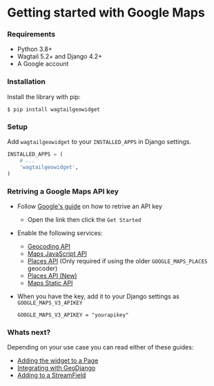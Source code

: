 # Getting started with Google Maps

### Requirements

- Python 3.8+
- Wagtail 5.2+ and Django 4.2+
- A Google account


### Installation

Install the library with pip:

```
$ pip install wagtailgeowidget
```


### Setup

Add `wagtailgeowidget` to your `INSTALLED_APPS` in Django settings.

```python
INSTALLED_APPS = (
    # ...
    'wagtailgeowidget',
)
```


### Retriving a Google Maps API key

- Follow [Google's guide](https://developers.google.com/maps/documentation/javascript/get-api-key) on how to retrive an API key
    - Open the link then click the `Get Started`
- Enable the following services:
    - [Geocoding API](https://developers.google.com/maps/documentation/geocoding/)
    - [Maps JavaScript API](https://developers.google.com/maps/documentation/javascript/)
    - [Places API](https://developers.google.com/places/web-service/) (Only required if using the older `GOOGLE_MAPS_PLACES` geocoder)
    - [Places API (New)](https://developers.google.com/maps/documentation/places/web-service/get-api-key)
    - [Maps Static API](https://developers.google.com/maps/documentation/maps-static/)

- When you have the key, add it to your Django settings as `GOOGLE_MAPS_V3_APIKEY`

    ```
    GOOGLE_MAPS_V3_APIKEY = "yourapikey"
    ```


### Whats next?

Depending on your use case you can read either of these guides:

- [Adding the widget to a Page](./adding-to-a-page.md)
- [Integrating with GeoDjango](./integrating-with-geodjango.md)
- [Adding to a StreamField](./adding-to-a-streamfield.md)
